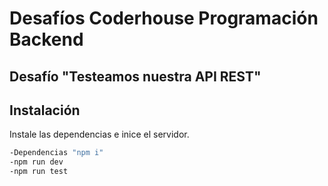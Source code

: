 # Desafíos Coderhouse Programación Backend
## Desafío "Testeamos nuestra API REST" 
## Instalación

Instale las dependencias e inice el servidor.
```sh
-Dependencias "npm i"
-npm run dev
-npm run test
```
